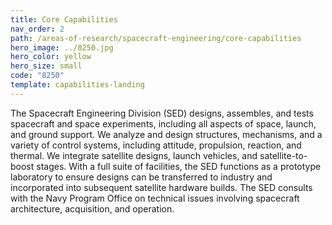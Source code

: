 ```yaml
---
title: Core Capabilities
nav_order: 2
path: /areas-of-research/spacecraft-engineering/core-capabilities
hero_image: ../8250.jpg
hero_color: yellow
hero_size: small
code: "8250"
template: capabilities-landing
---
```

The Spacecraft Engineering Division (SED) designs, assembles, and tests spacecraft and space experiments, including all aspects of space, launch, and ground support. We analyze and design structures, mechanisms, and a variety of control systems, including attitude, propulsion, reaction, and thermal. We integrate satellite designs, launch vehicles, and satellite-to-boost stages. With a full suite of facilities, the SED functions as a prototype laboratory to ensure designs can be transferred to industry and incorporated into subsequent satellite hardware builds. The SED consults with the Navy Program Office on technical issues involving spacecraft architecture, acquisition, and operation.